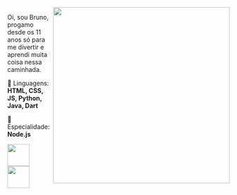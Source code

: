 <img src="https://i.pinimg.com/564x/6b/88/9e/6b889edd814d17af1a372e114242510f.jpg" min-width="400px" max-width="400px" width="400px" align="right">

<p align="left"> 
  Oi, sou Bruno, progamo desde os 11 anos só para me divertir e aprendi muita coisa nessa caminhada.
</p>

<p align="left">
  🔧 Linguagens: <strong>HTML, CSS, JS, Python, Java, Dart</strong>
</p>

<p align="left">
  💼 Especialidade: <strong>Node.js</strong>
</p>

<p align="left">
  <a href="https://oboy.fun/" alt="Discord">
  <img src="https://cdn-icons-png.flaticon.com/512/4945/4945973.png" max-width="50px" width="50px" /></a>

  <a href="https://steamcommunity.com/id/brunooboy/" alt="Steam">
  <img src="https://cdn-icons-png.flaticon.com/512/3/3782.png" max-width="50px" width="50px"  /></a>
</p>
